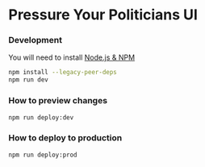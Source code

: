 # Pressure Your Politicians UI

### Development
You will need to install [Node.js & NPM](https://nodejs.org/en/download/)
```bash
npm install --legacy-peer-deps
npm run dev
```

### How to preview changes
```bash
npm run deploy:dev
```

### How to deploy to production
```bash
npm run deploy:prod
```
